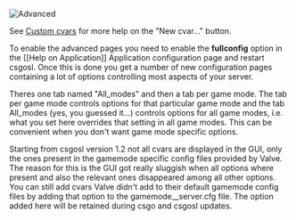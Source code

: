 ![Advanced](https://raw.githubusercontent.com/wiki/lenosisnickerboa/csgosl/pics/config-page-advanced-mode.jpg)

See [Custom cvars](https://github.com/lenosisnickerboa/csgosl/wiki/Custom-cvars) for more help on the "New cvar..." button.

To enable the advanced pages you need to enable the **fullconfig** option in the [[Help on Application]] Application configuration page and restart csgosl. Once this is done you get a number of new configuration pages containing a lot of options controlling most aspects of your server. 

Theres one tab named "All_modes" and then a tab per game mode. The tab per game mode controls options for that particular game mode and the tab All_modes (yes, you guessed it...) controls options for all game modes, i.e. what you set here overrides that setting in all game modes. This can be convenient when you don't want game mode specific options.

Starting from csgosl version 1.2 not all cvars are displayed in the GUI, only the ones present in the gamemode specific config files provided by Valve. The reason for this is the GUI got really sluggish when all options where present and also the relevant ones disappeared among all other options. You can still add cvars Valve didn't add to their default gamemode config files by adding that option to the gamemode__server.cfg file. The option added here will be retained during csgo and csgosl updates.